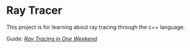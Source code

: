 # Ray Tracer

This project is for learning about ray tracing through the c++ language.

Guide: [_Ray Tracing in One Weekend_](https://raytracing.github.io/books/RayTracingInOneWeekend.html)
